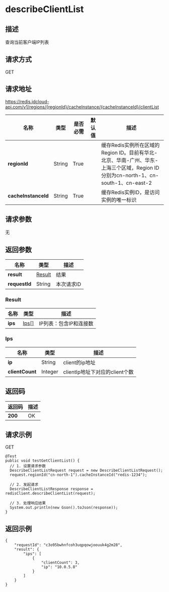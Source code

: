 # describeClientList


## 描述
查询当前客户端IP列表

## 请求方式
GET

## 请求地址
https://redis.jdcloud-api.com/v1/regions/{regionId}/cacheInstance/{cacheInstanceId}/clientList

|名称|类型|是否必需|默认值|描述|
|---|---|---|---|---|
|**regionId**|String|True| |缓存Redis实例所在区域的Region ID。目前有华北-北京、华南-广州、华东-上海三个区域，Region ID分别为cn-north-1、cn-south-1、cn-east-2|
|**cacheInstanceId**|String|True| |缓存Redis实例ID，是访问实例的唯一标识|

## 请求参数
无


## 返回参数
|名称|类型|描述|
|---|---|---|
|**result**|[Result](describeclientlist#result)|结果|
|**requestId**|String|本次请求ID|

### <div id="result">Result</div>
|名称|类型|描述|
|---|---|---|
|**ips**|[Ips[]](describeclientlist#ips)|IP列表：包含IP和连接数|
### <div id="ips">Ips</div>
|名称|类型|描述|
|---|---|---|
|**ip**|String|client的ip地址|
|**clientCount**|Integer|clientIp地址下对应的client个数|

## 返回码
|返回码|描述|
|---|---|
|**200**|OK|

## 请求示例
GET
```
@Test
public void testGetClientList() {
  // 1. 设置请求参数
  DescribeClientListRequest request = new DescribeClientListRequest();
  request.regionId("cn-north-1").cacheInstanceId("redis-1234");

  // 2. 发起请求
  DescribeClientListResponse response = redisClient.describeClientList(request);

  // 3. 处理响应结果
  System.out.println(new Gson().toJson(response));
}

```

## 返回示例
```
{
    "requestId": "c3o95bwhnfcoh3uqpqowjoouuk4g2m28", 
    "result": {
        "ips": [
            {
                "clientCount": 3, 
                "ip": "10.0.5.8"
            }
        ]
    }
}
```
